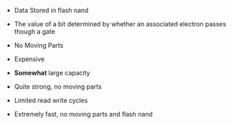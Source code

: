 - Data Stored in flash nand
- The value of a bit determined by whether an associated electron passes though a gate
- No Moving Parts

- Expensive
- **Somewhat** large capacity
- Quite strong, no moving parts
- Limited read write cycles
- Extremely fast, no moving parts and flash nand